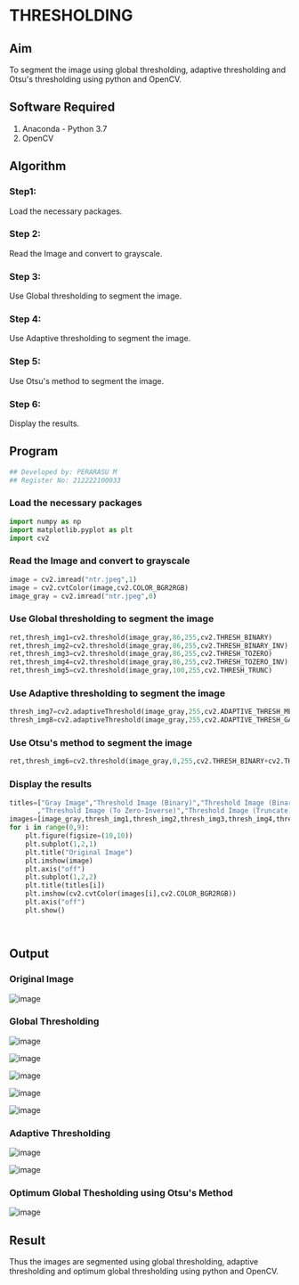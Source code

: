 # THRESHOLDING
## Aim
To segment the image using global thresholding, adaptive thresholding and Otsu's thresholding using python and OpenCV.

## Software Required
1. Anaconda - Python 3.7
2. OpenCV

## Algorithm

### Step1:
Load the necessary packages.

### Step 2:
Read the Image and convert to grayscale.

### Step 3:
Use Global thresholding to segment the image.

### Step 4:
Use Adaptive thresholding to segment the image.

### Step 5:
Use Otsu's method to segment the image.

### Step 6:
Display the results.

## Program

```python
## Developed by: PERARASU M
## Register No: 212222100033
```

### Load the necessary packages
```python
import numpy as np
import matplotlib.pyplot as plt
import cv2
```

### Read the Image and convert to grayscale
```python
image = cv2.imread("ntr.jpeg",1)
image = cv2.cvtColor(image,cv2.COLOR_BGR2RGB)
image_gray = cv2.imread("ntr.jpeg",0)
```

### Use Global thresholding to segment the image
```python
ret,thresh_img1=cv2.threshold(image_gray,86,255,cv2.THRESH_BINARY)
ret,thresh_img2=cv2.threshold(image_gray,86,255,cv2.THRESH_BINARY_INV)
ret,thresh_img3=cv2.threshold(image_gray,86,255,cv2.THRESH_TOZERO)
ret,thresh_img4=cv2.threshold(image_gray,86,255,cv2.THRESH_TOZERO_INV)
ret,thresh_img5=cv2.threshold(image_gray,100,255,cv2.THRESH_TRUNC)
```

### Use Adaptive thresholding to segment the image
```python
thresh_img7=cv2.adaptiveThreshold(image_gray,255,cv2.ADAPTIVE_THRESH_MEAN_C,cv2.THRESH_BINARY,11,2)
thresh_img8=cv2.adaptiveThreshold(image_gray,255,cv2.ADAPTIVE_THRESH_GAUSSIAN_C,cv2.THRESH_BINARY,11,2)
```

### Use Otsu's method to segment the image 
```python
ret,thresh_img6=cv2.threshold(image_gray,0,255,cv2.THRESH_BINARY+cv2.THRESH_OTSU)
```

### Display the results
```python
titles=["Gray Image","Threshold Image (Binary)","Threshold Image (Binary Inverse)","Threshold Image (To Zero)"
       ,"Threshold Image (To Zero-Inverse)","Threshold Image (Truncate)","Otsu","Adaptive Threshold (Mean)","Adaptive Threshold (Gaussian)"]
images=[image_gray,thresh_img1,thresh_img2,thresh_img3,thresh_img4,thresh_img5,thresh_img6,thresh_img7,thresh_img8]
for i in range(0,9):
    plt.figure(figsize=(10,10))
    plt.subplot(1,2,1)
    plt.title("Original Image")
    plt.imshow(image)
    plt.axis("off")
    plt.subplot(1,2,2)
    plt.title(titles[i])
    plt.imshow(cv2.cvtColor(images[i],cv2.COLOR_BGR2RGB))
    plt.axis("off")
    plt.show()




```
## Output

### Original Image

![image](https://github.com/PERARASU10/THRESHOLDING/assets/118348589/5dac3b65-9b28-463a-87aa-43ce6e33d5bd)



### Global Thresholding

![image](https://github.com/PERARASU10/THRESHOLDING/assets/118348589/fa0b60c8-52f0-4206-8698-ab2a79f6b12f)

![image](https://github.com/PERARASU10/THRESHOLDING/assets/118348589/d34d9b45-264a-4910-a991-24c189df5b10)

![image](https://github.com/PERARASU10/THRESHOLDING/assets/118348589/5599bb21-702d-4a82-8100-78600847fc37)

![image](https://github.com/PERARASU10/THRESHOLDING/assets/118348589/18e53214-ebae-4e91-b841-a81f0dc5f335)


![image](https://github.com/PERARASU10/THRESHOLDING/assets/118348589/0e550366-d646-44e0-850f-ab7641bb6e5b)




### Adaptive Thresholding
![image](https://github.com/PERARASU10/THRESHOLDING/assets/118348589/3c2d4588-d715-4950-a023-ae4541a6bb62)


![image](https://github.com/PERARASU10/THRESHOLDING/assets/118348589/11338a0a-ac9c-4833-b6cb-1fdf2c4609e6)



### Optimum Global Thesholding using Otsu's Method
![image](https://github.com/PERARASU10/THRESHOLDING/assets/118348589/dd875aea-3047-4174-abba-59e5749184ba)



## Result
Thus the images are segmented using global thresholding, adaptive thresholding and optimum global thresholding using python and OpenCV.
